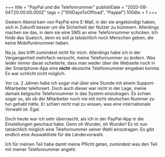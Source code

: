 +++
title = "PayPal und die Telefonnummer"
publishDate = "2020-08-04T20:00:00.000Z"
tags = ["100DaysToOffload", "Paypal"]
100dto = 1
+++

Gestern Abend kam von PayPal eine E-Mail, in der sie angekündigt haben, sich in Zukunft besser um die Sicherheit der Nutzer zu kümmern. Allerdings machen sie das, in dem sie eine SMS an eine Telefonnummer schicken. Ich finde das Quatsch, denn es soll ja tatsächlich noch Menschen geben, die keine Mobilfunknummer haben.

Na ja, das trifft zumindest nicht für mich. Allerdings habe ich in der Vergangenheit mehrfach versucht, meine Telefonnummer zu ändern. Was leider immer daran scheiterte, dass man weder über die Webseite noch in der Smartphone-App eine **nicht**-deutsche Telefonnummer eingeben konnte. Es war schlicht nicht möglich.

Vor ca. 2 Jahren habe ich sogar mal über eine Stunde mit einem Support-Mitarbeiter telefoniert. Doch auch dieser war nicht in der Lage, meine damals belgische Telefonnummer in das System einzutragen. Es schien sogar so, als ob der Mitarbeiter noch nie mit nicht-deutschen Nummer zu tun gehabt hätte. Er schien nicht mal zu wissen, was eine internationale Vorwahl ist. Egal.

Doch heute war ich sehr überrascht, als ich in der PayPal-App in die Einstellungen geschaut habe. Denn oh Wunder, oh Wunder! Es ist nun tatsächlich möglich eine Telefonnummer seiner Wahl einzutragen. Es gibt endlich eine Auswahlliste für die Ländervorwahl.

Ich für meinen Teil habe damit meine Pflicht getan, zumindest was den Teil mit meiner Telefonnummer angeht.
